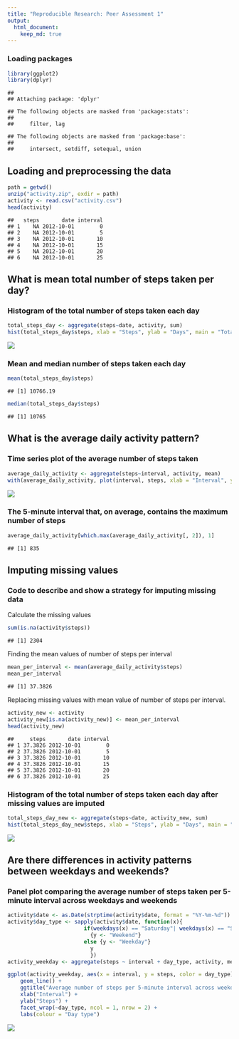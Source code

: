 ```yaml
---
title: "Reproducible Research: Peer Assessment 1"
output: 
  html_document:
    keep_md: true
---
```




### Loading packages

```r
library(ggplot2)
library(dplyr)
```

```
## 
## Attaching package: 'dplyr'
```

```
## The following objects are masked from 'package:stats':
## 
##     filter, lag
```

```
## The following objects are masked from 'package:base':
## 
##     intersect, setdiff, setequal, union
```

## Loading and preprocessing the data

```r
path = getwd()
unzip("activity.zip", exdir = path)
activity <- read.csv("activity.csv")
head(activity)
```

```
##   steps       date interval
## 1    NA 2012-10-01        0
## 2    NA 2012-10-01        5
## 3    NA 2012-10-01       10
## 4    NA 2012-10-01       15
## 5    NA 2012-10-01       20
## 6    NA 2012-10-01       25
```

## What is mean total number of steps taken per day?
### Histogram of the total number of steps taken each day

```r
total_steps_day <- aggregate(steps~date, activity, sum)
hist(total_steps_day$steps, xlab = "Steps", ylab = "Days", main = "Total number of steps per day")
```

![](PA1_template_files/figure-html/unnamed-chunk-3-1.png)<!-- -->

### Mean and median number of steps taken each day

```r
mean(total_steps_day$steps)
```

```
## [1] 10766.19
```

```r
median(total_steps_day$steps)
```

```
## [1] 10765
```

## What is the average daily activity pattern?
### Time series plot of the average number of steps taken

```r
average_daily_activity <- aggregate(steps~interval, activity, mean)
with(average_daily_activity, plot(interval, steps, xlab = "Interval", ylab = "Steps", main = "Time series plot of the average number of steps", type = "l"))
```

![](PA1_template_files/figure-html/unnamed-chunk-6-1.png)<!-- -->

### The 5-minute interval that, on average, contains the maximum number of steps

```r
average_daily_activity[which.max(average_daily_activity[, 2]), 1]
```

```
## [1] 835
```

## Imputing missing values
### Code to describe and show a strategy for imputing missing data
Calculate the missing values

```r
sum(is.na(activity$steps))
```

```
## [1] 2304
```
Finding the mean values of number of steps per interval

```r
mean_per_interval <- mean(average_daily_activity$steps)
mean_per_interval
```

```
## [1] 37.3826
```
Replacing missing values with mean value of number of steps per interval.

```r
activity_new <- activity
activity_new[is.na(activity_new)] <- mean_per_interval
head(activity_new)
```

```
##     steps       date interval
## 1 37.3826 2012-10-01        0
## 2 37.3826 2012-10-01        5
## 3 37.3826 2012-10-01       10
## 4 37.3826 2012-10-01       15
## 5 37.3826 2012-10-01       20
## 6 37.3826 2012-10-01       25
```
### Histogram of the total number of steps taken each day after missing values are imputed

```r
total_steps_day_new <- aggregate(steps~date, activity_new, sum)
hist(total_steps_day_new$steps, xlab = "Steps", ylab = "Days", main = "Total number of steps per day afet imputing missing values")
```

![](PA1_template_files/figure-html/unnamed-chunk-11-1.png)<!-- -->

## Are there differences in activity patterns between weekdays and weekends?
### Panel plot comparing the average number of steps taken per 5-minute interval across weekdays and weekends


```r
activity$date <- as.Date(strptime(activity$date, format = "%Y-%m-%d")) 
activity$day_type <- sapply(activity$date, function(x){
                        if(weekdays(x) == "Saturday"| weekdays(x) == "Sunday")
                          {y <- "Weekend"}
                        else {y <- "Weekday"}
                          y
                          }) 
activity_weekday <- aggregate(steps ~ interval + day_type, activity, mean, na.rm = TRUE)
```


```r
ggplot(activity_weekday, aes(x = interval, y = steps, color = day_type))+
    geom_line() + 
    ggtitle("Average number of steps per 5-minute interval across weekdays and weekends") +
    xlab("Interval") +
    ylab("Steps") +
    facet_wrap(~day_type, ncol = 1, nrow = 2) +
    labs(colour = "Day type")
```

![](PA1_template_files/figure-html/unnamed-chunk-13-1.png)<!-- -->

